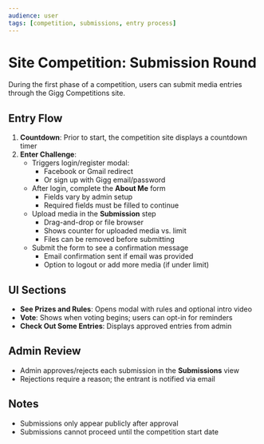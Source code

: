 ```yaml
---
audience: user
tags: [competition, submissions, entry process]
---
```


# Site Competition: Submission Round

During the first phase of a competition, users can submit media entries through the Gigg Competitions site.

## Entry Flow

1. **Countdown**: Prior to start, the competition site displays a countdown timer
2. **Enter Challenge**:
   - Triggers login/register modal:
     - Facebook or Gmail redirect
     - Or sign up with Gigg email/password
   - After login, complete the **About Me** form
     - Fields vary by admin setup
     - Required fields must be filled to continue
   - Upload media in the **Submission** step
     - Drag-and-drop or file browser
     - Shows counter for uploaded media vs. limit
     - Files can be removed before submitting
   - Submit the form to see a confirmation message
     - Email confirmation sent if email was provided
     - Option to logout or add more media (if under limit)

## UI Sections

- **See Prizes and Rules**: Opens modal with rules and optional intro video
- **Vote**: Shows when voting begins; users can opt-in for reminders
- **Check Out Some Entries**: Displays approved entries from admin

## Admin Review

- Admin approves/rejects each submission in the **Submissions** view
- Rejections require a reason; the entrant is notified via email

## Notes

- Submissions only appear publicly after approval
- Submissions cannot proceed until the competition start date
